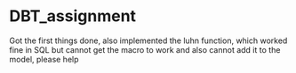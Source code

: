 # DBT_assignment
Got the first things done, also implemented the luhn function, which worked fine in SQL but cannot get the macro to work and also cannot add it to the model, please help
